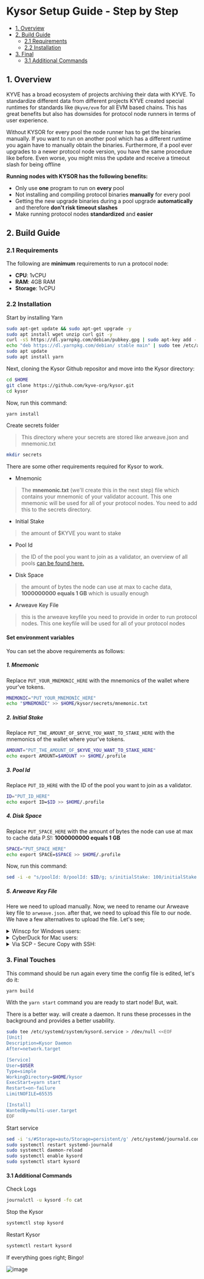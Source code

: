 # Kysor Setup Guide -  Step by Step

* [1. Overview](#1-overview)
* [2. Build Guide](#2-build-guide)
    * [2.1 Requirements](#21-requirements)
    * [2.2 Installation](#22-installation)
* [3. Final](#3-final-touches)
    * [3.1 Additional Commands](#31-additional-commands)



## 1. Overview

KYVE has a broad ecosystem of projects archiving their data with KYVE. To standardize different data from different projects KYVE created special runtimes for standards like `@kyve/evm` for all EVM based chains. This has great benefits but also has downsides for protocol node runners in terms of user experience.

Without KYSOR for every pool the node runner has to get the binaries manually. If you want to run on another pool which has a different runtime you again have to manually obtain the binaries. Furthermore, if a pool ever upgrades to a newer protocol node version, you have the same procedure like before. Even worse, you might miss the update and receive a timeout slash for being offline

**Running nodes with KYSOR has the following benefits:**

- Only use **one** program to run on **every** pool
- Not installing and compiling protocol binaries **manually** for every pool
- Getting the new upgrade binaries during a pool upgrade **automatically** and therefore **don't risk timeout slashes**
- Make running protocol nodes **standardized** and **easier**

## 2. Build Guide

### 2.1 Requirements

The following are **minimum** requirements to run a protocol node:
 - **CPU**: 1vCPU
 - **RAM**: 4GB RAM
 - **Storage**: 1vCPU

### 2.2 Installation

Start by installing Yarn

```bash
sudo apt-get update && sudo apt-get upgrade -y
sudo apt install wget unzip curl git -y
curl -sS https://dl.yarnpkg.com/debian/pubkey.gpg | sudo apt-key add -
echo "deb https://dl.yarnpkg.com/debian/ stable main" | sudo tee /etc/apt/sources.list.d/yarn.list
sudo apt update
sudo apt install yarn
```

Next, cloning the Kysor Github repositor and move into the Kysor directory:

```bash
cd $HOME
git clone https://github.com/kyve-org/kysor.git
cd kysor
```

Now, run this command:

```bash
yarn install
```

Create secrets folder
> This directory where your secrets are stored like arweave.json and mnemonic.txt
```bash
mkdir secrets
```
There are some other requirements required for Kysor to work.
- Mnemonic 
> The **mnemonic.txt** (we'll create this in the next step) file which contains your mnemonic of your validator account. This one mnemonic will be used for all of your protocol nodes. 
You need to add this to the secrets directory.
- Initial Stake
> the amount of $KYVE you want to stake
- Pool Id
> the ID of the pool you want to join as a validator, an overview of all pools [can be found here.](https://app.kyve.network/#/pools)
- Disk Space
> the amount of bytes the node can use at max to cache data, **1000000000 equals 1 GB** which is usually enough
- Arweave Key File
> this is the arweave keyfile you need to provide in order to run protocol nodes. This one keyfile will be used for all of your protocol nodes


#### Set environment variables

You can set the above requirements as follows:

##### 1. Mnemonic

Replace `PUT_YOUR_MNEMONIC_HERE` with the mnemonics of the wallet where your've tokens.

```bash
MNEMONIC="PUT_YOUR_MNEMONİC_HERE"
echo "$MNEMONIC" >> $HOME/kysor/secrets/mnemonic.txt
```

##### 2. Initial Stake
Replace `PUT_THE_AMOUNT_OF_$KYVE_YOU_WANT_TO_STAKE_HERE` with the mnemonics of the wallet where your've tokens.
```bash
AMOUNT="PUT_THE_AMOUNT_OF_$KYVE_YOU_WANT_TO_STAKE_HERE"
echo export AMOUNT=$AMOUNT >> $HOME/.profile
```

##### 3. Pool Id

Replace `PUT_ID_HERE` with the ID of the pool you want to join as a validator.
```bash
ID="PUT_ID_HERE"
echo export ID=$ID >> $HOME/.profile
```

##### 4. Disk Space

Replace `PUT_SPACE_HERE` with the amount of bytes the node can use at max to cache data
P.S!: **1000000000 equals 1 GB**
```bash
SPACE="PUT_SPACE_HERE"
echo export SPACE=$SPACE >> $HOME/.profile
```

Now, run this command:
```bash
sed -i -e "s/poolId: 0/poolId: $ID/g; s/initialStake: 100/initialStake: $AMOUNT/g; s/space: 1000000000/space: $SPACE/g" $HOME/kysor/kysor.conf.ts
```

##### 5. Arweave Key File

Here we need to upload manually. 
Now, we need to rename our Arweave key file to `arweave.json`. after that, we need to upload this file to our node.
We have a few alternatives to upload the file. Let's see;


<details>
  <summary>Winscp for Windows users:</summary>
  
  *  [Download Winscp](https://winscp.net/eng/index.php) 
  *  Upload your arweave.json file to the $HOME/kysor/secrets directory. type `echo $HOME` on the command line (aka terminal) and then you can see your home directory. (Do it on the server)
  *  Here is a step-by-step guide on [how to use winscp.](https://www.youtube.com/watch?v=MMZ7YZHslRc)
    
  
</details>

<details>
  <summary>CyberDuck for Mac users:</summary>
  
  *  [Download CyberDuck](https://cyberduck.io/) 
  *  Upload your arweave.json file to the $HOME/kysor/secrets directory. type `echo $HOME` on the command line (aka terminal) and then you can see your home directory. (Do it on the server)
  *  Here is a step-by-step guide on [how to use winscp.](https://www.youtube.com/watch?v=7c8SYE2ALRc)
    
  
</details>

<details>
  <summary>Via SCP - Secure Copy with SSH:</summary>
  
  *   Replace `path/to/arwave/file` with the directory where you have your `arweave.json` file.
  *   Replace `username` with the username you use on the server.
  *   Replace `ip` with your server ip.
  *   And replace `/path/to/kysor/secrets` with the full path to the `kysor/secrets` directory.
  *  type `echo $HOME` on the command line (aka terminal) and then you can see your home directory. (Do it on the server.)
  
  ```
  scp path/to/arwave/file username@ip:/path/to/kysor/secrets
  ```
   Example:
  ```bash
  scp C:\Users\Errorist\Desktop\arweave.json root@135.181.157.37:/root/kysor/secrets
  ```
  
</details>


### 3. Final Touches

This command should be run again every time the config file is edited, let's do it:

```bash
yarn build
```

With the `yarn start` command you are ready to start node! But, wait.

There is a better way. will create a daemon. It runs these processes in the background and provides a better usability.

```bash
sudo tee /etc/systemd/system/kysord.service > /dev/null <<EOF  
[Unit]
Description=Kysor Daemon
After=network.target

[Service]
User=$USER
Type=simple
WorkingDirectory=$HOME/kysor
ExecStart=yarn start
Restart=on-failure
LimitNOFILE=65535

[Install]
WantedBy=multi-user.target
EOF
```

Start service
                                                              
```bash
sed -i 's/#Storage=auto/Storage=persistent/g' /etc/systemd/journald.conf
sudo systemctl restart systemd-journald
sudo systemctl daemon-reload
sudo systemctl enable kysord
sudo systemctl start kysord
```


#### 3.1 Additional Commands

Check Logs

```bash
journalctl -u kysord -fo cat
```

Stop the Kysor

```bash
systemctl stop kysord
```

Restart Kysor

```bash
systemctl restart kysord
```

If everything goes right; Bingo!

![image](https://user-images.githubusercontent.com/71728280/176054193-2462f14f-4de3-49e7-aae6-a87db677bbf9.png)
